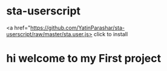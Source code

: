 # sta-userscript




<a href="https://github.com/YatinParashar/sta-userscript/raw/master/sta.user.js> click to install</a>
         <h1> hi welcome to my First project </h1>
